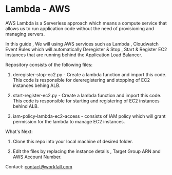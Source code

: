 # Lambda - AWS

AWS Lambda is a Serverless approach which means a compute service that allows us to run application code without the need of provisioning and managing servers.

In this guide , We will using AWS services such as Lambda , Cloudwatch Event Rules which will automatically Deregister & Stop , Start & Register EC2 instances that are running behind the Application Load Balancer.

Repository consists of the following files:

   1) deregister-stop-ec2.py - Create a lambda function and import this code. This code is responsible for dereregistering and stopping of EC2 instances behing ALB.

   2) start-register-ec2.py - Create a lambda function and import this code. This code is responsible for starting and registering of EC2 instances behind ALB.

   3) iam-policy-lambda-ec2-access - consists of IAM policy which will grant permission for the lambda to manage EC2 instances.

What's Next:

1) Clone this repo into your local machine of desired folder.

2) Edit the files by replacing the instance details , Target Group ARN and AWS Account Number.


Contact: contact@workfall.com
